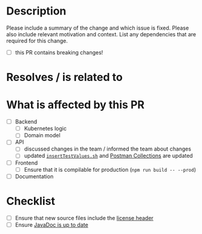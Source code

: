 <!--
  For work in progress use the GitHub draft pull request feature.
-->
# Description

Please include a summary of the change and which issue is fixed. Please also include relevant motivation and context. List any dependencies that are required for this change.

- [ ] this PR contains breaking changes!

# Resolves / is related to

<!-- Relates to #IssueNumber1, #IssueNumber2 -->
<!-- Closes #IssueNumber3 -->
<!-- Closes #IssueNumber4 -->

# What is affected by this PR

- [ ] Backend
    - [ ] Kubernetes logic
    - [ ] Domain model
- [ ] API
    - [ ] discussed changes in the team / informed the team about changes
    - [ ] updated [`insertTestValues.sh`](https://github.com/UST-MICO/mico/blob/master/insertTestValues.sh) and [Postman Collections](https://github.com/UST-MICO/docs/tree/master/debugging-testing/postman) are updated
- [ ] Frontend
    - [ ] Ensure that it is compilable for production (`npm run build -- --prod`)
- [ ] Documentation

# Checklist

- [ ] Ensure that new source files include the [license header](https://github.com/UST-MICO/mico/blob/master/CONTRIBUTING.md#source-file-headers)
- [ ] Ensure [JavaDoc is up to date](https://github.com/UST-MICO/mico/tree/master/docs#build-the-documentation-locally)
